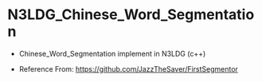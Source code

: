# N3LDG_Chinese_Word_Segmentation


- Chinese_Word_Segmentation implement in N3LDG (c++)

- Reference From: https://github.com/JazzTheSaver/FirstSegmentor